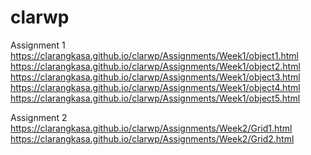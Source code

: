 # clarwp

Assignment 1
https://clarangkasa.github.io/clarwp/Assignments/Week1/object1.html
https://clarangkasa.github.io/clarwp/Assignments/Week1/object2.html
https://clarangkasa.github.io/clarwp/Assignments/Week1/object3.html
https://clarangkasa.github.io/clarwp/Assignments/Week1/object4.html
https://clarangkasa.github.io/clarwp/Assignments/Week1/object5.html

Assignment 2
https://clarangkasa.github.io/clarwp/Assignments/Week2/Grid1.html
https://clarangkasa.github.io/clarwp/Assignments/Week2/Grid2.html
